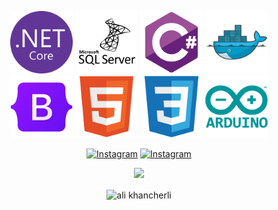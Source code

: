 <p align="center"> 
  <img src="https://raw.githubusercontent.com/devicons/devicon/9f4f5cdb393299a81125eb5127929ea7bfe42889/icons/dotnetcore/dotnetcore-original.svg" alt="csharp" width="100" height="100" />
  <img src="https://raw.githubusercontent.com/devicons/devicon/9f4f5cdb393299a81125eb5127929ea7bfe42889/icons/microsoftsqlserver/microsoftsqlserver-plain-wordmark.svg" alt="sql server" width="100" height="100" />
  <img src="https://raw.githubusercontent.com/devicons/devicon/master/icons/csharp/csharp-original.svg" alt="csharp" width="100" height="100" />
  <img src="https://raw.githubusercontent.com/devicons/devicon/master/icons/docker/docker-original.svg" alt="docker" width="100" height="100" />

  <img src="https://raw.githubusercontent.com/devicons/devicon/master/icons/bootstrap/bootstrap-original.svg" alt="bootstrap" width="100" height="100" />
  <img src="https://raw.githubusercontent.com/devicons/devicon/master/icons/html5/html5-original.svg" alt="html" width="100" height="100" />
  <img src="https://raw.githubusercontent.com/devicons/devicon/master/icons/css3/css3-original.svg" alt="css" width="100" height="100" />
  <img src="https://raw.githubusercontent.com/devicons/devicon/master/icons/arduino/arduino-original-wordmark.svg" alt="arduino" width="100" height="100" />

 
</p>
<p align="center">
  <a href="https://www.instagram.com/alikhancherli" target="_blank"><img src="https://img.shields.io/badge/Instagram-E4405F?style=for-the-badge&logo=instagram&logoColor=white" alt="Instagram"></a>
    <a href="https://t.me/ali_khancherli" target="_blank"><img src="https://img.shields.io/badge/Telegram-2CA5E0?style=for-the-badge&logo=telegram&logoColor=white" alt="Instagram"></a>
  </p>

<p align="center">
 <a href="#" alt="Ali Khancherli's github stats">
  <img src="https://github-readme-stats.vercel.app/api?username=alikhancherli&show_icons=false&count_private=true&include_all_commits=true&bg_color=30,0B486B,f56217&title_color=fff&text_color=fff" />
 </a>
</p>
<p align="center">
  <img align="center" src="https://github-readme-stats.vercel.app/api/top-langs?username=alikhancherli&show_icons=true&locale=en&layout=compact&bg_color=30,e96443,904e95&text_color=fff&title_color=fff" alt="ali khancherli" /></p>
